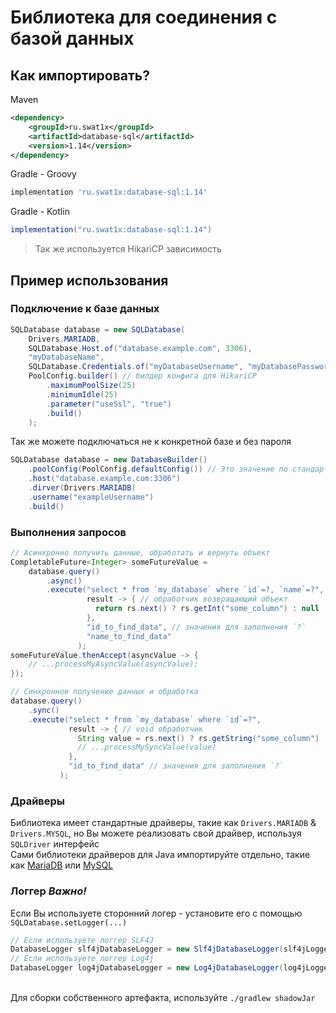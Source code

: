 # Библиотека для соединения с базой данных

## Как импортировать?

Maven
``` xml
<dependency>
    <groupId>ru.swat1x</groupId>
    <artifactId>database-sql</artifactId>
    <version>1.14</version>
</dependency>
```

Gradle - Groovy
``` groovy
implementation 'ru.swat1x:database-sql:1.14' 
```

Gradle - Kotlin
``` groovy
implementation("ru.swat1x:database-sql:1.14")
```

> Так же используется HikariCP зависимость

## Пример использования

### Подключение к базе данных

``` java
SQLDatabase database = new SQLDatabase(
    Drivers.MARIADB,
    SQLDatabase.Host.of("database.example.com", 3306),
    "myDatabaseName",
    SQLDatabase.Credentials.of("myDatabaseUsername", "myDatabasePassword"),
    PoolConfig.builder() // билдер конфига для HikariCP 
        .maximumPoolSize(25)
        .minimumIdle(25)
        .parameter("useSsl", "true")
        .build()
    );
```

Так же можете подключаться не к конкретной базе и без пароля

``` java
SQLDatabase database = new DatabaseBuilder()
    .poolConfig(PoolConfig.defaultConfig()) // Это значение по стандартку указано там
    .host("database.example.com:3306")
    .dirver(Drivers.MARIADB)
    .username("exampleUsername")
    .build()
```

### Выполнения запросов

``` java
// Асинхронно получить данные, обработать и вернуть объект
CompletableFuture<Integer> someFutureValue = 
    database.query()
        .async()
        .execute("select * from `my_database` where `id`=?, `name`=?",
                 result -> { // обработчик возвращающий объект
                   return rs.next() ? rs.getInt("some_column") : null
                 }, 
                 "id_to_find_data", // значения для заполнения `?`
                 "name_to_find_data"
               );
someFutureValue.thenAccept(asyncValue -> {
    // ...processMyAsyncValue(asyncValue);
});

// Синхронное получение данных и обработка
database.query()
    .sync()
    .execute("select * from `my_database` where `id`=?",
             result -> { // void обработчик
               String value = rs.next() ? rs.getString("some_column") : null;
               // ...processMySyncValue(value)                
             },
             "id_to_find_data" // значения для заполнения `?`
           );
```

### Драйверы
Библиотека имеет стандартные драйверы, такие как
`Drivers.MARIADB` & `Drivers.MYSQL`, но Вы можете реализовать свой драйвер, используя `SQLDriver` интерфейс\
Сами библиотеки драйверов для Java импортируйте отдельно, такие как [MariaDB](https://mvnrepository.com/artifact/org.mariadb.jdbc/mariadb-java-client) или [MySQL](https://mvnrepository.com/artifact/com.mysql/mysql-connector-j)

### Логгер _Важно!_
Если Вы используете сторонний логер - установите его с помощью `SQLDatabase.setLogger(...)`
``` java
// Если используете логгер SLF4J
DatabaseLogger slf4jDatabaseLogger = new Slf4jDatabaseLogger(slf4jLogger);
// Если используете логгер Log4j
DatabaseLogger log4jDatabaseLogger = new Log4jDatabaseLogger(log4jLogger);
```
\
Для сборки собственного артефакта, используйте `./gradlew shadowJar`

